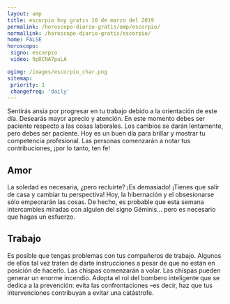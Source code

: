 ```yaml
---
layout: amp
title: escorpio hoy gratis 10 de marzo del 2019 
permalink: /horoscopo-diario-gratis/amp/escorpio/
normallink: /horoscopo-diario-gratis/escorpio/
home: FALSE
horoscopo:
 signo: escorpio
 video: 9pRCNA7puLA

ogimg: /images/escorpio_char.png
sitemap:
 priority: 1
 changefreq: 'daily'
---
```



Sentirás ansia por progresar en tu trabajo debido a la orientación de este día. Desearás mayor aprecio y atención. En este momento debes ser paciente respecto a las cosas laborales. Los cambios se darán lentamente, pero debes ser paciente. Hoy es un buen día para brillar y mostrar tu competencia profesional. Las personas comenzarán a notar tus contribuciones, ¡por lo tanto, ten fe!

## Amor

La soledad es necesaria, ¿pero recluirte? ¡Es demasiado! ¡Tienes que salir de casa y cambiar tu perspectiva! Hoy, la hibernación y el obsesionarse sólo empeorarán las cosas. De hecho, es probable que esta semana intercambies miradas con alguien del signo Géminis... pero es necesario que hagas un esfuerzo.

## Trabajo

Es posible que tengas problemas con tus compañeros de trabajo. Algunos de ellos tal vez traten de darte instrucciones a pesar de que no están en posición de hacerlo. Las chispas comenzarán a volar. Las chispas pueden generar un enorme incendio. Adopta el rol del bombero inteligente que se dedica a la prevención: evita las confrontaciones –es decir, haz que tus intervenciones contribuyan a evitar una catástrofe.